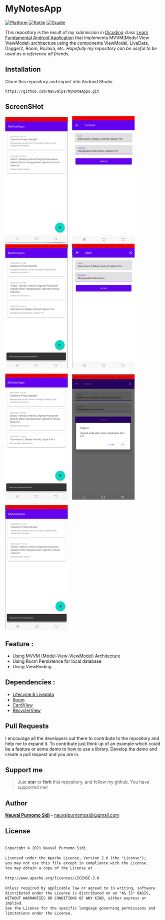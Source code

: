 

# MyNotesApp
[![Platform](https://img.shields.io/badge/platform-Android-green.svg)](http://developer.android.com/index.html) [![Kotlin](https://img.shields.io/badge/kotlin-1.3.72-blue.svg)](http://kotlinlang.org) [![Gradle](https://img.shields.io/badge/gradle-4.0.0-%2366DCB8.svg)](https://developer.android.com/studio/releases/gradle-plugin)

This repository is the result of my submission in [Dicoding](https://www.dicoding.com) class [Learn Fundamental Android Application](https://www.dicoding.com/academies/14) that implements MVVM(Model View ViewModel) architecture using the components ViewModel, LiveData, Dagger2, Room, RxJava, etc.
*Hopefully my repository can be useful to be used as a reference all friends.*

## Installation
Clone this repository and import into Android Studio
```
https://github.com/Nauvalps/MyNoteApps.git
```


## ScreenSHot
<p align="left">
    <img src="assets/home.png"
         alt="Home menu"
         style="margin-right: 10px;"
         width="200" />
    <img src="assets/formAdd.png"
         alt="Activity Add"
         style="margin-right: 10px;"
         width="200" />
    <img src="assets/message_add_success.png"
         alt="Message Add Success"
         style="margin-right: 10px;"
         width="200" />
    <img src="assets/formUpdate.png"
         alt="Acitivty Update"
         style="margin-right: 10px;"
         width="200" />
</p>


<p align="left">
    <img src="assets/message_update_success.png"
         alt="Message Update Success"
         style="margin-right: 10px;"
         width="200" />
    <img src="assets/dialog-delete.png"
         alt="Dialog Delete"
         style="margin-right: 10px;"
         width="200" />
</p>


<p align="left">
    <img src="assets/message-delete-success.png"
         alt="Message Delete"
         style="margin-right: 10px;"
         width="200" />

</p>


## Feature :
- Using MVVM (Model-View-ViewModel) Architecture
- Using Room Persistence for local database
- Using ViewBinding

## Dependencies :
- [Lifecycle & Livedata](https://developer.android.com/jetpack/androidx/releases/lifecycle)
- [Room](https://developer.android.com/jetpack/androidx/releases/room)
- [CardView](https://developer.android.com/jetpack/androidx/releases/cardview)
- [RecyclerView](https://developer.android.com/jetpack/androidx/releases/recyclerview)

## Pull Requests
I encourage all the developers out there to contribute to the repository and help me to expand it. To contribute just think up of an example which could be a feature or some demo to how to use a library. Develop the demo and create a pull request and you are in.

## Support me
> Just  **star** or  **fork** this repository, and follow my github. You have *supported* me!

## Author
[**Nauval Purnomo Sidi**](https://www.linkedin.com/in/nauval-purnomo-sidi-536123184/) - nauvalpurnomosidi@gmail.com

## License
```

Copyright © 2021 Nauval Purnomo Sidi

Licensed under the Apache License, Version 2.0 (the "License");
you may not use this file except in compliance with the License.
You may obtain a copy of the License at

http://www.apache.org/licenses/LICENSE-2.0

Unless required by applicable law or agreed to in writing, software
distributed under the License is distributed on an "AS IS" BASIS,
WITHOUT WARRANTIES OR CONDITIONS OF ANY KIND, either express or implied.
See the License for the specific language governing permissions and
limitations under the License.

```